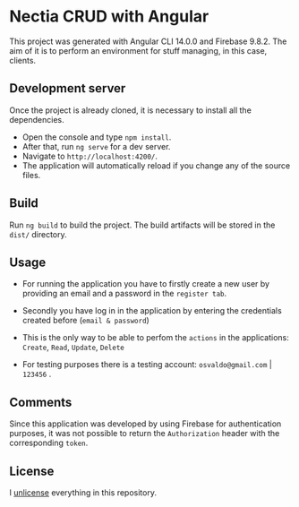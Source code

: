 # Nectia CRUD with Angular

This project was generated with Angular CLI 14.0.0 and Firebase 9.8.2. The aim of it is to perform an environment for stuff managing, in this case, clients.

## Development server

Once the project is already cloned, it is necessary to install all the dependencies.

- Open the console and type `npm install`.
- After that, run `ng serve` for a dev server.
- Navigate to `http://localhost:4200/`.
- The application will automatically reload if you change any of the source files.

## Build

Run `ng build` to build the project. The build artifacts will be stored in the `dist/` directory.

## Usage

- For running the application you have to firstly create a new user by providing an email and a password in the `register tab`.

- Secondly you have log in in the application by entering the credentials created before (`email & password`)

- This is the only way to be able to perfom the `actions` in the applications: `Create`, `Read`, `Update`, `Delete`

- For testing purposes there is a testing account: `osvaldo@gmail.com` | `123456` .

## Comments

Since this application was developed by using Firebase for authentication purposes, it was not possible to return the `Authorization` header with the corresponding `token`.

## License

I [unlicense](https://unlicense.org/) everything in this repository.
